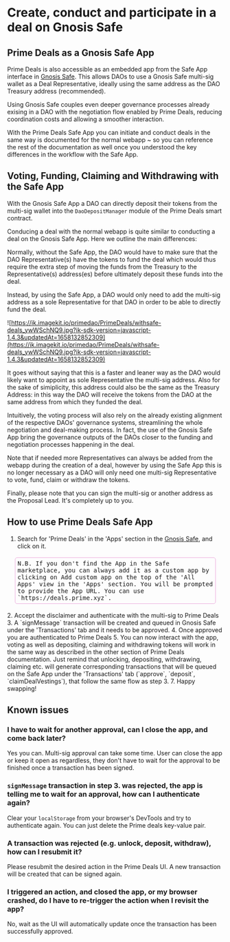# Create, conduct and participate in a deal on Gnosis Safe

## Prime Deals as a Gnosis Safe App

Prime Deals is also accessible as an embedded app from the Safe App interface in [Gnosis Safe](https://gnosis-safe.io/). This allows DAOs to use a Gnosis Safe multi-sig wallet as a Deal Representative, ideally using the same address as the DAO Treasury address (recommended).

Using Gnosis Safe couples even deeper governance processes already exising in a DAO with the negotiation flow enabled by Prime Deals, reducing coordination costs and allowing a smoother interaction.

With the Prime Deals Safe App you can initiate and conduct deals in the same way is documented for the normal webapp ~ so you can reference the rest of the documentation as well once you understood the key differences in the workflow with the Safe App.

## Voting, Funding, Claiming and Withdrawing with the Safe App
With the Gnosis Safe App a DAO can directly deposit their tokens from the multi-sig wallet into the `DaoDepositManager` module of the Prime Deals smart contract.

Conducing a deal with the normal webapp is quite similar to conducting a deal on the Gnosis Safe App. Here we outline the main differences:

Normally, without the Safe App, the DAO would have to make sure that the DAO Representative(s) have the tokens to fund the deal which would thus require the extra step of moving the funds from the Treasury to the Representative(s) address(es) before ultimately deposit these funds into the deal. 

Instead, by using the Safe App, a DAO would only need to add the multi-sig address as a sole Representative for that DAO in order to be able to directly fund the deal.

![https://ik.imagekit.io/primedao/PrimeDeals/withsafe-deals_ywWSchNQ9.jpg?ik-sdk-version=javascript-1.4.3&updatedAt=1658132852309](https://ik.imagekit.io/primedao/PrimeDeals/withsafe-deals_ywWSchNQ9.jpg?ik-sdk-version=javascript-1.4.3&updatedAt=1658132852309)

It goes without saying that this is a faster and leaner way as the DAO would likely want to appoint as sole Representative the multi-sig address. Also for the sake of simiplicity, this address could also be the same as the Treasury Address: in this way the DAO will receive the tokens from the DAO at the same address from which they funded the deal. 

Intuitively, the voting process will also rely on the already existing alignment of the respective DAOs' governance systems, streamlining the whole negotiation and deal-making process. In fact, the use of the Gnosis Safe App bring the governance outputs of the DAOs closer to the funding and negotiation processes happening in the deal.

Note that if needed more Representatives can always be added from the webapp during the creation of a deal, however by using the Safe App this is no longer necessary as a DAO will only need one multi-sig Representative to vote, fund, claim or withdraw the tokens. 

Finally, please note that you can sign the multi-sig or another address as the Proposal Lead. It's completely up to you.

## How to use Prime Deals Safe App
1. Search for 'Prime Deals' in the 'Apps' section in the [Gnosis Safe](https://gnosis-safe.io/), and click on it.
<div class="sample"; style="border: 1px solid #EBA7DA; border-radius: 5px; padding: 5px;font-family: monospace; margin: 18px;">N.B. If you don't find the App in the Safe marketplace, you can always add it as a custom app by clicking on <kbd>Add custom app</kbd> on the top of the 'All Apps' view in the 'Apps' section. You will be prompted to provide the App URL. You can use `https://deals.prime.xyz`.</div>
2. Accept the disclaimer and authenticate with the multi-sig to Prime Deals
3. A `signMessage` transaction will be created and queued in Gnosis Safe under the 'Transactions' tab and it needs to be approved.
4. Once approved you are authenticated to Prime Deals
5. You can now interact with the app, voting as well as depositing, claiming and withdrawing tokens will work in the same way as described in the other section of Prime Deals documentation. 
Just remind that unlocking, depositing, withdrawing, claiming etc. will generate corresponding transactions that will be queued on the Safe App under the 'Transactions' tab (`approve`, `deposit`, `claimDealVestings`), that follow the same flow as step 3.
7. Happy swapping!

## Known issues
### I have to wait for another approval, can I close the app, and come back later?
Yes you can. Multi-sig approval can take some time. User can close the app or keep it open as regardless, they don't have to wait for the approval to be finished once a transaction has been signed.

### `signMessage` transaction in step 3. was rejected, the app is telling me to wait for an approval, how can I authenticate again?
Clear your `localStorage` from your browser's DevTools and try to authenticate again. You can just delete the Prime deals key-value pair. 

### A transaction was rejected (e.g. unlock, deposit, withdraw), how can I resubmit it?
Please resubmit the desired action in the Prime Deals UI. A new transaction will be created that can be signed again.

### I triggered an action, and closed the app, or my browser crashed, do I have to re-trigger the action when I revisit the app?
No, wait as the UI will automatically update once the transaction has been successfully approved.

